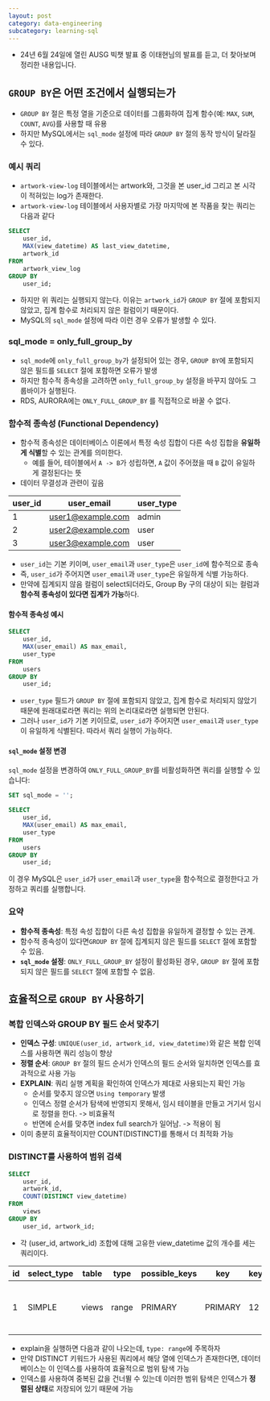 ```yaml
---
layout: post
category: data-engineering
subcategory: learning-sql
---
```

- 24년 6월 24일에 열린 AUSG 빅챗 발표 중 이태현님의 발표를 듣고, 더 찾아보며 정리한 내용입니다.

## `GROUP BY`은 어떤 조건에서 실행되는가

- `GROUP BY` 절은 특정 열을 기준으로 데이터를 그룹화하여 집계 함수(예: `MAX`, `SUM`, `COUNT`, `AVG`)를 사용할 때 유용
- 하지만 MySQL에서는 `sql_mode` 설정에 따라 `GROUP BY` 절의 동작 방식이 달라질 수 있다.

### 예시 쿼리
- `artwork-view-log` 테이블에서는 artwork와, 그것을 본 user_id 그리고 본 시각이 적혀있는 log가 존재한다.
- `artwork-view-log` 테이블에서 사용자별로 가장 마지막에 본 작품을 찾는 쿼리는 다음과 같다

```sql
SELECT 
    user_id,
    MAX(view_datetime) AS last_view_datetime,
    artwork_id
FROM 
    artwork_view_log
GROUP BY 
    user_id;
```
- 하지만 위 쿼리는 실행되지 않는다.  이유는 `artwork_id`가 `GROUP BY` 절에 포함되지 않았고, 집계 함수로 처리되지 않은 컬럼이기 때문이다.
- MySQL의 `sql_mode` 설정에 따라 이런 경우 오류가 발생할 수 있다.

### sql_mode = only_full_group_by

- `sql_mode`에 `only_full_group_by`가 설정되어 있는 경우, `GROUP BY`에 포함되지 않은 필드를 `SELECT` 절에 포함하면 오류가 발생
- 하지만 함수적 종속성을 고려하면 `only_full_group_by` 설정을 바꾸지 않아도 그룹바이가 실행된다.
- RDS, AURORA에는 `ONLY_FULL_GROUP_BY` 를 직접적으로 바꿀 수 없다.

### 함수적 종속성 (Functional Dependency)

- 함수적 종속성은 데이터베이스 이론에서 특정 속성 집합이 다른 속성 집합을 **유일하게 식별**할 수 있는 관계를 의미한다.
    - 예를 들어, 테이블에서 `A -> B`가 성립하면, `A` 값이 주어졌을 때 `B` 값이 유일하게 결정된다는 뜻
- 데이터 무결성과 관련이 깊음

| user_id | user_email       | user_type |
|---------|------------------|-----------|
| 1       | user1@example.com| admin     |
| 2       | user2@example.com| user      |
| 3       | user3@example.com| user      |

- `user_id`는 기본 키이며, `user_email`과 `user_type`은 `user_id`에 함수적으로 종속
- 즉, `user_id`가 주어지면 `user_email`과 `user_type`은 유일하게 식별 가능하다.
- 만약에 집계되지 않음 컬럼이 select되더라도, Group By 구의 대상이 되는 컬럼과 **함수적 종속성이 있다면 집계가 가능**하다.

#### 함수적 종속성 예시

```sql
SELECT 
    user_id,
    MAX(user_email) AS max_email,
    user_type
FROM 
    users
GROUP BY 
    user_id;
```

- `user_type` 필드가 `GROUP BY` 절에 포함되지 않았고, 집계 함수로 처리되지 않았기 때문에 원래대로라면 쿼리는 위의 논리대로라면 실행되면 안된다.
- 그러나 `user_id`가 기본 키이므로, `user_id`가 주어지면 `user_email`과 `user_type`이 유일하게 식별된다. 따라서 쿼리 실행이 가능하다.
#### `sql_mode` 설정 변경

`sql_mode` 설정을 변경하여 `ONLY_FULL_GROUP_BY`를 비활성화하면 쿼리를 실행할 수 있습니다:

```sql
SET sql_mode = '';

SELECT 
    user_id,
    MAX(user_email) AS max_email,
    user_type
FROM 
    users
GROUP BY 
    user_id;
```

이 경우 MySQL은 `user_id`가 `user_email`과 `user_type`을 함수적으로 결정한다고 가정하고 쿼리를 실행합니다.

### 요약

- **함수적 종속성**: 특정 속성 집합이 다른 속성 집합을 유일하게 결정할 수 있는 관계.
- 함수적 종속성이 있다면`GROUP BY` 절에 집계되지 않은 필드를 `SELECT` 절에 포함할 수 있음.
- **`sql_mode` 설정**: `ONLY_FULL_GROUP_BY` 설정이 활성화된 경우, `GROUP BY` 절에 포함되지 않은 필드를 `SELECT` 절에 포함할 수 없음.

## 효율적으로 `GROUP BY` 사용하기
### 복합 인덱스와 GROUP BY 필드 순서 맞추기 
- **인덱스 구성**: `UNIQUE(user_id, artwork_id, view_datetime)`와 같은 복합 인덱스를 사용하면 쿼리 성능이 향상
- **정렬 순서**: `GROUP BY` 절의 필드 순서가 인덱스의 필드 순서와 일치하면 인덱스를 효과적으로 사용 가능
- **EXPLAIN**: 쿼리 실행 계획을 확인하여 인덱스가 제대로 사용되는지 확인 가능
    - 순서를 맞추지 않으면 `Using temporary` 발생
    - 인덱스 정렬 순서가 탐색에 반영되지 못해서, 임시 테이블을 만들고 거기서 임시로 정렬을 한다. -> 비효율적
    - 반면에 순서를 맞추면 index full search가 일어남. -> 적용이 됨
- 이미 충분히 효율적이지만 COUNT(DISTINCT)를 통해서 더 최적화 가능

### DISTINCT를 사용하여 범위 검색
```sql
SELECT 
    user_id, 
    artwork_id, 
    COUNT(DISTINCT view_datetime)
FROM 
    views
GROUP BY 
    user_id, artwork_id;

```
- 각 (user_id, artwork_id) 조합에 대해 고유한 view_datetime 값의 개수를 세는 쿼리이다.

| id | select_type | table | type  | possible_keys       | key     | key_len | ref  | rows | Extra                    |
|----|-------------|-------|-------|---------------------|---------|---------|------|------|--------------------------|
|  1 | SIMPLE      | views | range | PRIMARY             | PRIMARY | 12      | NULL | 1000 | Using index for group-by |

- explain을 실행하면 다음과 같이 나오는데, `type: range`에 주목하자
- 만약 DISTINCT 키워드가 사용된 쿼리에서 해당 열에 인덱스가 존재한다면, 데이터베이스는 이 인덱스를 사용하여 효율적으로 범위 탐색 가능
- 인덱스를 사용하여 중복된 값을 건너뛸 수 있는데 이러한 범위 탐색은 인덱스가 **정렬된 상태**로 저장되어 있기 때문에 가능
